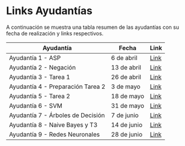 # Links Ayudantías

A continuación se muestra una tabla resumen de las ayudantías con su fecha de realización y links respectivos.

| Ayudantía                         | Fecha       | Link                                                |
| --------------------------------- | ----------- | --------------------------------------------------- |
| Ayudantía 1 - ASP                 | 6 de abril  | [Link](https://www.youtube.com/watch?v=4zjLI5G-2IA) |
| Ayudantía 2 - Negación            | 13 de abril | [Link](https://www.youtube.com/watch?v=v86IKJYU-Ak) |
| Ayudantía 3 - Tarea 1             | 26 de abril | [Link](https://www.youtube.com/watch?v=4kC7XviHOQ8) |
| Ayudantía 4 - Preparación Tarea 2 | 3 de mayo   | [Link](https://youtu.be/tJDLIIb0WlY)                |
| Ayudantía 5 - Tarea 2             | 18 de mayo  | [Link](https://youtu.be/MQiy4DR4KpQ)                |
| Ayudantía 6 - SVM                 | 31 de mayo  | [Link](https://www.youtube.com/watch?v=7hiFfOC-Idk) |
| Ayudantía 7 - Árboles de Decisión | 7 de junio  | [Link](https://www.youtube.com/watch?v=qy97p3TiDfk) |
| Ayudantía 8 - Naive Bayes y T3    | 14 de junio | [Link](https://www.youtube.com/watch?v=BonoZc7H3yE) |
| Ayudantía 9 - Redes Neuronales    | 28 de junio | [Link](https://www.youtube.com/watch?v=gAPmUsfJOMA) |
